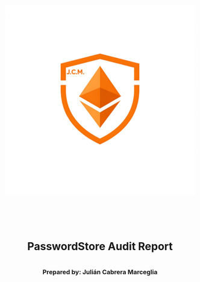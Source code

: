 <!DOCTYPE html>
<html>
<head>
<style>
    .full-page {
        width:  100%;
        height:  100vh; /* This will make the div take up the full viewport height */
        display: flex;
        flex-direction: column;
        justify-content: center;
        align-items: center;
    }
    .full-page img {
        max-width:  200;
        max-height:  200;
        margin-bottom: 5rem;
    }
    .full-page div{
        display: flex;
        flex-direction: column;
        justify-content: center;
        align-items: center;
    }
    
</style>
</head>
<body>

<div class="full-page">
    <img src="./logo.jpeg" alt="Logo">
    <div>
    <h1>PasswordStore Audit Report</h1>
    <h3>Prepared by: Julián Cabrera Marceglia</h3>
    </div>
</div>

</body>
</html>

<!-- Your report starts here! -->

# PasswordStore Audit Report

### Prepared by: Julián Cabrera Marceglia
Lead Auditors: 

- Julián Cabrera Marceglia (https://github.com/juliancabmar)

Assisting Auditors:

- None

# Table of contents
<details>

<summary>See table</summary>

- [PasswordStore Audit Report](#passwordstore-audit-report)
- [Table of contents](#table-of-contents)
- [About Julián Cabrera Marceglia](#about-your_name_here)
- [Disclaimer](#disclaimer)
- [Risk Classification](#risk-classification)
- [Audit Details](#audit-details)
  - [Scope](#scope)
- [Protocol Summary](#protocol-summary)
  - [Roles](#roles)
- [Executive Summary](#executive-summary)
  - [Issues found](#issues-found)
- [Findings](#findings)
  - [High Risk Findings](#High-Risk-Findings)
    - [\[H-1\] All data on-chain is public data, so everyone can see `s_password` value](#h-1-All-data-on-chain-is-public-data,-so-everyone-can-see-`s_password`-value)
    - [\[H-2\] `PasswordStore::setPassword` haven't access control, meaning a non-owner could set a password](#h-2-PasswordStore::setPassword-haven't-access-control,-meaning-a-non-owner-could-set-a-password)
  - [Informational](#Informational)
    - [\[I-1\] `PasswordStore::setPassword` function not take any parameters, but the related natspect indicated one](#I-1-PasswordStore::setPassword-function-not-take-any-parameters,-but-the-related-natspect-indicated-one)
</details>
</br>

# About Julián Cabrera Marceglia

I am a security researcher who want to make the web3 enviroment safer.

# Disclaimer

The Julián Cabrera Marceglia team makes all effort to find as many vulnerabilities in the code in the given time period, but holds no responsibilities for the the findings provided in this document. A security audit by the team is not an endorsement of the underlying business or product. The audit was time-boxed and the review of the code was solely on the security aspects of the solidity implementation of the contracts.

# Risk Classification

|            |        | Impact |        |     |
| ---------- | ------ | ------ | ------ | --- |
|            |        | High   | Medium | Low |
|            | High   | H      | H/M    | M   |
| Likelihood | Medium | H/M    | M      | M/L |
|            | Low    | M      | M/L    | L   |

# Audit Details

**The findings described in this document correspond the following commit hash:**
```
2e8f81e263b3a9d18fab4fb5c46805ffc10a9990
```

## Scope 

```
src/
--- PasswordStore.sol
```

# Protocol Summary 

PasswordStore is a protocol dedicated to storage and retrieval of a user's passwords. The protocol is designed to be used by a single user, and is not designed to be used by multiple users. Only the owner should be able to set and access this password. 

## Roles

- Owner: Is the only one who should be able to set and access the password.

For this contract, only the owner should be able to interact with the contract.

# Executive Summary

## Issues found

| Severity          | Number of issues found |
| ----------------- | ---------------------- |
| High              | 2                      |
| Medium            | 0                      |
| Low               | 0                      |
| Info              | 1                      |
| Gas Optimizations | 0                      |
| Total             | 0                      |

# Findings

## High Risk Findings

### [H-1] All data on-chain is public data, so everyone can see `s_password` value.

**Description:**\
The `PasswordStore::s_password` variable is intented to be private and can only accessed by `PasswordStore::getPassword` function, but (how it show below) the value can be read directly from the blockchain data.

**Impact:**\
Anyone can read the private password, severaly breaking the protocol's functionality.

**Proof of Concept:**

1. Running a local chain
```bash
$ anvil
```

2. Compile and Deploy the contract
```bash
$ make deploy
```

3. Get the storage slot #1 data (`s_password` data is on slot #1) for the deployed contract
```bash
$ cast storage [CONTRACT ADDRESS] 1
```

You'll get a result like this:\
`0x6d7950617373776f726400000000000000000000000000000000000000000014` 

4. Parse the hex-bytes32 result to string
```bash
$ cast parse-bytes32-string 0x6d7950617373776f726400000000000000000000000000000000000000000014
```

Getting the password value:\
`myPassword`


**Recommended Mitigation:**\
The actual contract objetive can't be reached, because you can't store a plain text password on-chain without that can be reading by everyone. A viable solution could be encript the password off-chain before store it on-chain, but this implies an extra step by the user.

### [H-2] `PasswordStore::setPassword` haven't access control, meaning a non-owner could set a password.

**Description:**\
The `PasswordStore:setPassword` function does not have any access verification mechanism that ensures only the owner can call it, this implies that everyone could set a password.

```javascript
function setPassword(string memory newPassword) external {
@>  // @audit - There are not access controls
    s_password = newPassword;
    emit SetNetPassword();
}
```

**Impact:**\
Anyone can set/change the current password of the contract, breaking severaly the intended contract functionality.   

**Proof of Concept:**\
Add the following to the `PasswordStore.t.sol`test file:
<details>
<summary>PoC test:</summary>

```javascript
function test_anyone_can_set_a_password(address anyone) public {
    string memory pass = "any password";
    vm.prank(anyone);
    passwordStore.setPassword(pass);

    vm.prank(address(owner));
    string memory actualPassword = passwordStore.getPassword();

    assertEq(pass, actualPassword);
}
```

</details>
<br>

**Recommended Mitigation:**\
Add an access control condition on `PasswordStore::setPassword` function.
```javascript
function setPassword(string memory newPassword) external {
    if (msg.sender != s_owner) {
        revert PasswordStore__NotOwner();
    }
    s_password = newPassword;
    emit SetNetPassword();
}
```

## Informational Findings

### [I-1] `PasswordStore::setPassword` function not take any parameters, but the related natspect indicated one. 

**Description:**

```javasccript
* @notice This allows only the owner to retrieve the password.
@>   * @param newPassword The new password to set.
     */
    function getPassword() external view returns (string memory) {
        if (msg.sender != s_owner) {
            revert PasswordStore__NotOwner();
        }
        return s_password;
    }
```

The `PasswordStore::setPassword` function signature is `getPassword()`while the natspec says it should be `getPassword(string)`.

**Impact:**\
The natspec is incorrect.

**Recommended Mitigation:**

```diff
- * @param newPassword The new password to set.
```
